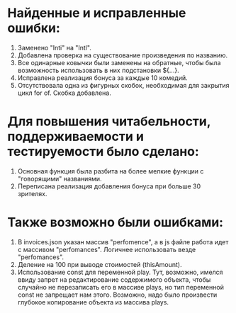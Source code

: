 # Найденные и исправленные ошибки:
1. Заменено "Inti" на "Intl".
2. Добавлена проверка на существование произведения по названию.
3. Все одинарные ковычки были заменены на обратные, чтобы была возможность использовать в них подстановки ${...}.
4. Исправлена реализация бонуса за каждые 10 комедий.
5. Отсутствовала одна из фигурных скобок, необходимая для закрытия цикл for of. Скобка добавлена.

# Для повышения читабельности, поддерживаемости и тестируемости было сделано:
1. Основная функция была разбита на более мелкие функции с "говорящими" названиями.
2. Переписана реализация добавления бонуса при больше 30 зрителях.

# Также возможно были ошибками:
1. В invoices.json указан массив "perfomence", а в js файле работа идет с массивом "perfomances". Логичнее использовать везде "perfomances".
2. Деление на 100 при выводе стоимостей (thisAmount).
3. Использование const для переменной play. Тут, возможно, имелся ввиду запрет на редактирование содержимого объекта, чтобы случайно не перезаписать его в массиве plays, но тип переменной const не запрещает нам этого. 
  Возможно, надо было произвести глубокое копирование объекта из массива plays.
